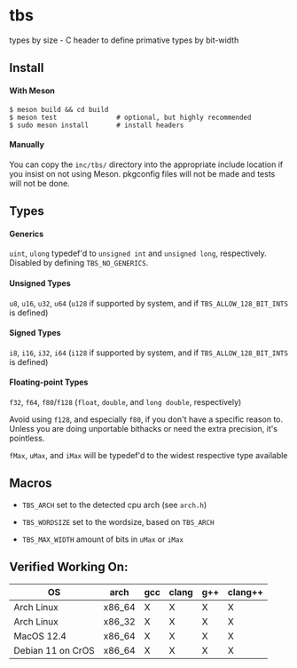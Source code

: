# tbs
types by size - C header to define primative types by bit-width

## Install
#### With Meson
```
$ meson build && cd build
$ meson test               # optional, but highly recommended
$ sudo meson install       # install headers
```
#### Manually
You can copy the `inc/tbs/` directory into the appropriate include location if you insist on not using Meson.
pkgconfig files will not be made and tests will not be done.

## Types
#### Generics
`uint`, `ulong` typedef'd to `unsigned int` and `unsigned long`, respectively. Disabled by defining `TBS_NO_GENERICS`.

#### Unsigned Types
`u8`, `u16`, `u32`, `u64` (`u128` if supported by system, and if `TBS_ALLOW_128_BIT_INTS` is defined)

#### Signed Types
`i8`, `i16`, `i32`, `i64` (`i128` if supported by system, and if `TBS_ALLOW_128_BIT_INTS` is defined)

#### Floating-point Types
`f32`, `f64`, `f80`/`f128` (`float`, `double`, and `long double`, respectively)

Avoid using `f128`, and especially `f80`, if you don't have a specific reason to. 
Unless you are doing unportable bithacks or need the extra precision, it's pointless.


`fMax`, `uMax`, and `iMax` will be typedef'd to the widest respective type available

## Macros

 - `TBS_ARCH`               set to the detected cpu arch (see `arch.h`)

 - `TBS_WORDSIZE`           set to the wordsize, based on `TBS_ARCH`

 - `TBS_MAX_WIDTH`			amount of bits in `uMax` or `iMax`

## Verified Working On:

| OS		    	| arch		| gcc | clang | g++ | clang++ |
| ----------------- | --------- | --- | ----- | --- | ------- |
| Arch Linux	    | x86_64	| X   | X     | X   | X		  |
| Arch Linux	    | x86_32	| X   | X     | X   | X		  |
| MacOS 12.4    	| x86_64	| X   | X     | X   | X		  |
| Debian 11 on CrOS	| x86_64	| X   | X     | X   | X		  |
